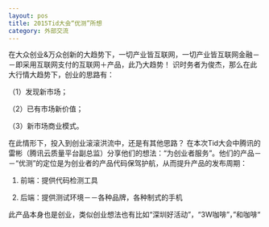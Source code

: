 ```yaml
---
layout: pos
title: 2015Tid大会“优测”所想
category: 外部交流
---
```

在大众创业&万众创新的大趋势下，一切产业皆互联网，一切产业皆互联网金融－－即采用互联网支付的互联网＋产品，此乃大趋势！
识时务者为俊杰，那么在此大行情大趋势下，创业的思路有：

（1）发现新市场；

（2）已有市场新价值；

（3）新市场商业模式。

在此情形下，投入到创业滚滚洪流中，还是有其他思路？
在本次Tid大会中腾讯的雷彬（腾讯云质量平台副总监）分享他们的想法：“为创业者服务”。他们的产品－－“优测”的定位是为创业者的产品代码保驾护航，从而提升产品的发布周期：

1. 前端：提供代码检测工具

2. 后端：提供测试环境－－各种品牌，各种制式的手机

此产品本身也是创业，类似创业想法也有比如“深圳好活动”，“3W咖啡”，”和咖啡“

